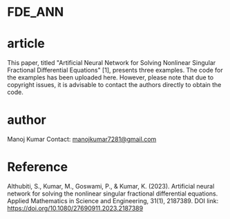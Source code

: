 # FDE_ANN
# article
This paper, titled "Artificial Neural Network for Solving Nonlinear Singular Fractional Differential Equations" [1], presents three examples. The code for the examples has been uploaded here. However, please note that due to copyright issues, it is advisable to contact the authors directly to obtain the code.


# author
Manoj Kumar
Contact: manojkumar7281@gmail.com 

# Reference
Althubiti, S., Kumar, M., Goswami, P., & Kumar, K. (2023). Artificial neural network for solving the nonlinear singular fractional differential equations. Applied Mathematics in Science and Engineering, 31(1), 2187389. DOI link: https://doi.org/10.1080/27690911.2023.2187389



